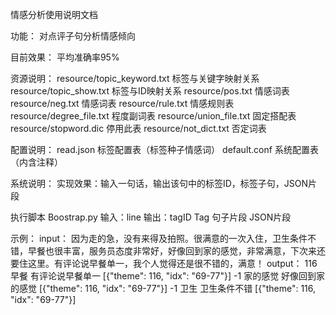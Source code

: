情感分析使用说明文档

功能：
对点评子句分析情感倾向

目前效果：
平均准确率95%

资源说明：
resource/topic_keyword.txt 标签与关键字映射关系
resource/topic_show.txt 标签与ID映射关系
resource/pos.txt 情感词表
resource/neg.txt 情感词表
resource/rule.txt 情感规则表
resource/degree_file.txt 程度副词表
resource/union_file.txt 固定搭配表
resource/stopword.dic 停用此表
resource/not_dict.txt 否定词表

配置说明：
read.json 标签配置表（标签种子情感词）
default.conf 系统配置表（内含注释）

系统说明：
实现效果：输入一句话，输出该句中的标签ID，标签子句，JSON片段

执行脚本
Boostrap.py
输入：line
输出：tagID Tag 句子片段 JSON片段

示例：
input：
因为走的急，没有来得及拍照。很满意的一次入住，卫生条件不错，早餐也很丰富，服务员态度非常好，好像回到家的感觉，非常满意，下次来还要住这里。有评论说早餐单一，我个人觉得还是很不错的，满意！
output：
116	早餐	有评论说早餐单一	[{"theme": 116, "idx": "69-77"}]
-1	家的感觉	好像回到家的感觉	[{"theme": 116, "idx": "69-77"}]
-1	卫生	卫生条件不错	[{"theme": 116, "idx": "69-77"}]
